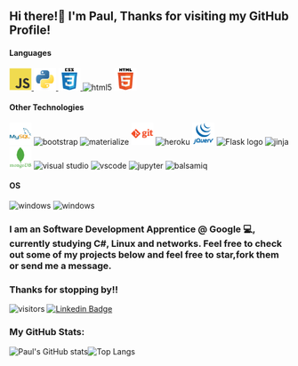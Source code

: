 ## Hi there!:wave: I'm Paul, Thanks for visiting my GitHub Profile! 

#### Languages 
<a href="https://developer.mozilla.org/en-US/docs/Web/JavaScript" target="_blank"> <img src="https://raw.githubusercontent.com/devicons/devicon/master/icons/javascript/javascript-original.svg" alt="javascript" width="40" height="40"/> </a> <a href="https://www.python.org" target="_blank"> <img src="https://raw.githubusercontent.com/devicons/devicon/master/icons/python/python-original.svg" alt="python" width="40" height="40"/> </a> <a href="https://www.w3schools.com/css/" target="_blank"> <img src="https://raw.githubusercontent.com/devicons/devicon/master/icons/css3/css3-original-wordmark.svg" alt="css3" width="40" height="40"/> </a> <a><img src="https://raw.githubusercontent.com/Sayan3990/devicon/2ae2a900d2f041da66e950e4d48052658d850630/icons/csharp/csharp-line.svg" alt="html5" width="40" height="40"/> </a>
<a href="https://www.w3.org/html/" target="_blank"> <img src="https://raw.githubusercontent.com/devicons/devicon/master/icons/html5/html5-original-wordmark.svg" alt="html5" width="40" height="40"/> </a>

#### Other Technologies 
<p><img src="https://raw.githubusercontent.com/devicons/devicon/master/icons/mysql/mysql-original-wordmark.svg" alt="mysql" width="40" height="40"/>
<img src="https://icongr.am/devicon/bootstrap-plain-wordmark.svg?size=128&color=922fb6" alt="bootstrap" width="40" height="40"/>
<img src="https://seeklogo.com/images/M/materialize-logo-0FCAD8A6F8-seeklogo.com.png" alt="materialize" width="40" height="40"/>
<img src="https://github.com/devicons/devicon/blob/master/icons/git/git-plain-wordmark.svg" alt="Git logo" width="40px" height="40px" />
<img src="https://icongr.am/devicon/heroku-plain-wordmark.svg?size=128&color=98a9a7" alt="heroku" width="40" height="40"/>
<img src="https://github.com/devicons/devicon/blob/master/icons/jquery/jquery-plain-wordmark.svg" alt="jQuery logo" width="40px" height="40px" />
<img src="https://icongr.am/simple/flask.svg?size=128&color=ada9a9&colored=false" alt="Flask logo" width="40px" height="40px" />
<img src="https://icongr.am/simple/jinja.svg?size=128&color=ada9a9&colored=false" alt="jinja" width="40" height="40"/>
<img src="https://github.com/devicons/devicon/blob/master/icons/mongodb/mongodb-plain-wordmark.svg" alt="MongoDB logo" width="40px" height="40px" />
<img src="https://raw.githubusercontent.com/Sayan3990/devicon/2ae2a900d2f041da66e950e4d48052658d850630/icons/visualstudio/visualstudio-plain-wordmark.svg" alt="visual studio" width="40px" height="40px" />
<img src="https://raw.githubusercontent.com/Sayan3990/devicon/2ae2a900d2f041da66e950e4d48052658d850630/icons/vscode/vscode-original-wordmark.svg" alt="vscode" width="40" height="40"/>
<img src="https://raw.githubusercontent.com/Sayan3990/devicon/2ae2a900d2f041da66e950e4d48052658d850630/icons/jupyter/jupyter-original-wordmark.svg" alt="jupyter" width="40" height="40"/>
<img src="https://e1.pngegg.com/pngimages/451/111/png-clipart-clay-os-6-a-macos-icon-balsamiq-mockups-smiley-logo-icon.png" alt="balsamiq" width="40" height="40"/></p>

#### OS
<p><img src="https://www.logo.wine/a/logo/Windows_7/Windows_7-Logo.wine.svg" alt="windows" width="40" height="40"/>
<img src="https://raw.githubusercontent.com/Sayan3990/devicon/2ae2a900d2f041da66e950e4d48052658d850630/icons/linux/linux-original.svg" alt="windows" width="40" height="40"/>
 
</p>

 
### I am an Software Development Apprentice @ Google :computer:, currently studying C#, Linux and networks. Feel free to check out some of my projects below and feel free to star,fork them or send me a message. 

### Thanks for stopping by!! 
![visitors](https://visitor-badge.laobi.icu/badge?page_id=paulvmking.paulvmking) [![Linkedin Badge](https://img.shields.io/badge/-LinkedIn-0e76a8?style=flat-square&logo=Linkedin&logoColor=white)](https://www.linkedin.com/in/paul-king-615786163/)
### My GitHub Stats:  

![Paul's GitHub stats](https://github-readme-stats.vercel.app/api?username=paulvmking&theme=gruvbox)![Top Langs](https://github-readme-stats.vercel.app/api/top-langs/?username=paulvmking&layout=compact&langs_count=8&theme=gruvbox)



